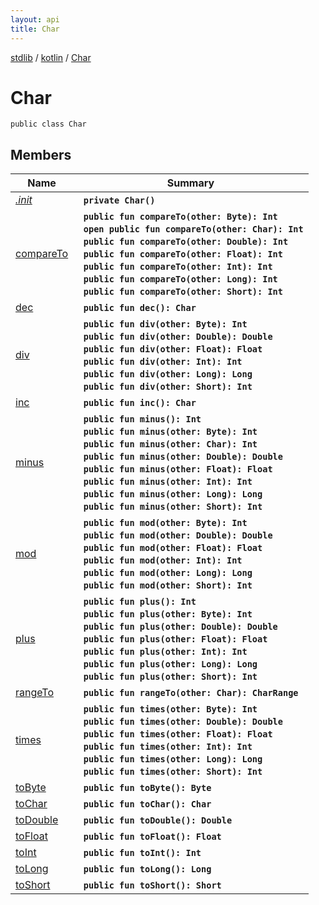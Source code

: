 ```yaml
---
layout: api
title: Char
---
```

[stdlib](../../index.md) / [kotlin](../index.md) / [Char](index.md)

# Char

```
public class Char
```

## Members

| Name | Summary |
|------|---------|
|[*.init*](_init_.md)|&nbsp;&nbsp;**`private Char()`**<br>|
|[compareTo](compareTo.md)|&nbsp;&nbsp;**`public fun compareTo(other: Byte): Int`**<br>&nbsp;&nbsp;**`open public fun compareTo(other: Char): Int`**<br>&nbsp;&nbsp;**`public fun compareTo(other: Double): Int`**<br>&nbsp;&nbsp;**`public fun compareTo(other: Float): Int`**<br>&nbsp;&nbsp;**`public fun compareTo(other: Int): Int`**<br>&nbsp;&nbsp;**`public fun compareTo(other: Long): Int`**<br>&nbsp;&nbsp;**`public fun compareTo(other: Short): Int`**<br>|
|[dec](dec.md)|&nbsp;&nbsp;**`public fun dec(): Char`**<br>|
|[div](div.md)|&nbsp;&nbsp;**`public fun div(other: Byte): Int`**<br>&nbsp;&nbsp;**`public fun div(other: Double): Double`**<br>&nbsp;&nbsp;**`public fun div(other: Float): Float`**<br>&nbsp;&nbsp;**`public fun div(other: Int): Int`**<br>&nbsp;&nbsp;**`public fun div(other: Long): Long`**<br>&nbsp;&nbsp;**`public fun div(other: Short): Int`**<br>|
|[inc](inc.md)|&nbsp;&nbsp;**`public fun inc(): Char`**<br>|
|[minus](minus.md)|&nbsp;&nbsp;**`public fun minus(): Int`**<br>&nbsp;&nbsp;**`public fun minus(other: Byte): Int`**<br>&nbsp;&nbsp;**`public fun minus(other: Char): Int`**<br>&nbsp;&nbsp;**`public fun minus(other: Double): Double`**<br>&nbsp;&nbsp;**`public fun minus(other: Float): Float`**<br>&nbsp;&nbsp;**`public fun minus(other: Int): Int`**<br>&nbsp;&nbsp;**`public fun minus(other: Long): Long`**<br>&nbsp;&nbsp;**`public fun minus(other: Short): Int`**<br>|
|[mod](mod.md)|&nbsp;&nbsp;**`public fun mod(other: Byte): Int`**<br>&nbsp;&nbsp;**`public fun mod(other: Double): Double`**<br>&nbsp;&nbsp;**`public fun mod(other: Float): Float`**<br>&nbsp;&nbsp;**`public fun mod(other: Int): Int`**<br>&nbsp;&nbsp;**`public fun mod(other: Long): Long`**<br>&nbsp;&nbsp;**`public fun mod(other: Short): Int`**<br>|
|[plus](plus.md)|&nbsp;&nbsp;**`public fun plus(): Int`**<br>&nbsp;&nbsp;**`public fun plus(other: Byte): Int`**<br>&nbsp;&nbsp;**`public fun plus(other: Double): Double`**<br>&nbsp;&nbsp;**`public fun plus(other: Float): Float`**<br>&nbsp;&nbsp;**`public fun plus(other: Int): Int`**<br>&nbsp;&nbsp;**`public fun plus(other: Long): Long`**<br>&nbsp;&nbsp;**`public fun plus(other: Short): Int`**<br>|
|[rangeTo](rangeTo.md)|&nbsp;&nbsp;**`public fun rangeTo(other: Char): CharRange`**<br>|
|[times](times.md)|&nbsp;&nbsp;**`public fun times(other: Byte): Int`**<br>&nbsp;&nbsp;**`public fun times(other: Double): Double`**<br>&nbsp;&nbsp;**`public fun times(other: Float): Float`**<br>&nbsp;&nbsp;**`public fun times(other: Int): Int`**<br>&nbsp;&nbsp;**`public fun times(other: Long): Long`**<br>&nbsp;&nbsp;**`public fun times(other: Short): Int`**<br>|
|[toByte](toByte.md)|&nbsp;&nbsp;**`public fun toByte(): Byte`**<br>|
|[toChar](toChar.md)|&nbsp;&nbsp;**`public fun toChar(): Char`**<br>|
|[toDouble](toDouble.md)|&nbsp;&nbsp;**`public fun toDouble(): Double`**<br>|
|[toFloat](toFloat.md)|&nbsp;&nbsp;**`public fun toFloat(): Float`**<br>|
|[toInt](toInt.md)|&nbsp;&nbsp;**`public fun toInt(): Int`**<br>|
|[toLong](toLong.md)|&nbsp;&nbsp;**`public fun toLong(): Long`**<br>|
|[toShort](toShort.md)|&nbsp;&nbsp;**`public fun toShort(): Short`**<br>|
